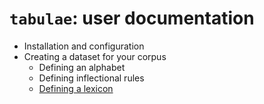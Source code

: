#  `tabulae`: user documentation



-   Installation and configuration
-   Creating a dataset for your corpus
    -   Defining an alphabet
    -   Defining inflectional rules
    -   [Defining a lexicon](lexicon.md)
